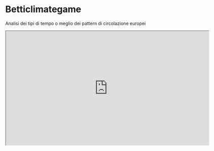 Betticlimategame
================

Analisi dei tipi di tempo o meglio dei pattern di circolazione europei 

<iframe width="640" height="360" src="http://www.lamma.rete.toscana.it/clima-e-energia/climatologia/tipi-di-tempo" frameborder="20" allowfullscreen></iframe>
